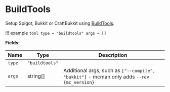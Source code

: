 # BuildTools

Setup Spigot, Bukkit or CraftBukkit using [BuildTools](https://www.spigotmc.org/wiki/buildtools/).

!!! example
    ```toml
    type = "buildtools"
    args = []
    ```

**Fields:**

| Name   | Type           | Description                                                                               |
| ------ | -------------- | ----------------------------------------------------------------------------------------- |
| `type` | `"buildtools"` |                                                                                           |
| `args` | string[]       | Additional args, such as `["--compile", "bukkit"]` - mcman only adds `--rev {mc_version}` |
